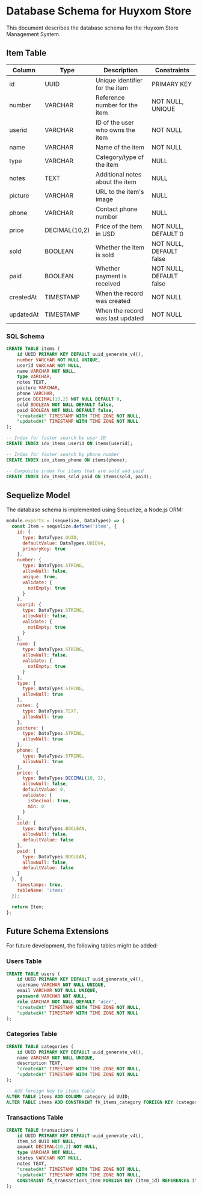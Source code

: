 # Database Schema for Huyxom Store

This document describes the database schema for the Huyxom Store Management System.

## Item Table

| Column       | Type             | Description                            | Constraints        |
|--------------|------------------|----------------------------------------|--------------------|
| id           | UUID             | Unique identifier for the item         | PRIMARY KEY        |
| number       | VARCHAR          | Reference number for the item          | NOT NULL, UNIQUE   |
| userid       | VARCHAR          | ID of the user who owns the item       | NOT NULL           |
| name         | VARCHAR          | Name of the item                       | NOT NULL           |
| type         | VARCHAR          | Category/type of the item              | NULL               |
| notes        | TEXT             | Additional notes about the item        | NULL               |
| picture      | VARCHAR          | URL to the item's image                | NULL               |
| phone        | VARCHAR          | Contact phone number                   | NULL               |
| price        | DECIMAL(10,2)    | Price of the item in USD               | NOT NULL, DEFAULT 0|
| sold         | BOOLEAN          | Whether the item is sold               | NOT NULL, DEFAULT false|
| paid         | BOOLEAN          | Whether payment is received            | NOT NULL, DEFAULT false|
| createdAt    | TIMESTAMP        | When the record was created            | NOT NULL           |
| updatedAt    | TIMESTAMP        | When the record was last updated       | NOT NULL           |

### SQL Schema

```sql
CREATE TABLE items (
    id UUID PRIMARY KEY DEFAULT uuid_generate_v4(),
    number VARCHAR NOT NULL UNIQUE,
    userid VARCHAR NOT NULL,
    name VARCHAR NOT NULL,
    type VARCHAR,
    notes TEXT,
    picture VARCHAR,
    phone VARCHAR,
    price DECIMAL(10,2) NOT NULL DEFAULT 0,
    sold BOOLEAN NOT NULL DEFAULT false,
    paid BOOLEAN NOT NULL DEFAULT false,
    "createdAt" TIMESTAMP WITH TIME ZONE NOT NULL,
    "updatedAt" TIMESTAMP WITH TIME ZONE NOT NULL
);

-- Index for faster search by user ID
CREATE INDEX idx_items_userid ON items(userid);

-- Index for faster search by phone number
CREATE INDEX idx_items_phone ON items(phone);

-- Composite index for items that are sold and paid
CREATE INDEX idx_items_sold_paid ON items(sold, paid);
```

## Sequelize Model

The database schema is implemented using Sequelize, a Node.js ORM:

```javascript
module.exports = (sequelize, DataTypes) => {
  const Item = sequelize.define('item', {
    id: {
      type: DataTypes.UUID,
      defaultValue: DataTypes.UUIDV4,
      primaryKey: true
    },
    number: {
      type: DataTypes.STRING,
      allowNull: false,
      unique: true,
      validate: {
        notEmpty: true
      }
    },
    userid: {
      type: DataTypes.STRING,
      allowNull: false,
      validate: {
        notEmpty: true
      }
    },
    name: {
      type: DataTypes.STRING,
      allowNull: false,
      validate: {
        notEmpty: true
      }
    },
    type: {
      type: DataTypes.STRING,
      allowNull: true
    },
    notes: {
      type: DataTypes.TEXT,
      allowNull: true
    },
    picture: {
      type: DataTypes.STRING,
      allowNull: true
    },
    phone: {
      type: DataTypes.STRING,
      allowNull: true
    },
    price: {
      type: DataTypes.DECIMAL(10, 2),
      allowNull: false,
      defaultValue: 0,
      validate: {
        isDecimal: true,
        min: 0
      }
    },
    sold: {
      type: DataTypes.BOOLEAN,
      allowNull: false,
      defaultValue: false
    },
    paid: {
      type: DataTypes.BOOLEAN,
      allowNull: false,
      defaultValue: false
    }
  }, {
    timestamps: true,
    tableName: 'items'
  });

  return Item;
};
```

## Future Schema Extensions

For future development, the following tables might be added:

### Users Table

```sql
CREATE TABLE users (
    id UUID PRIMARY KEY DEFAULT uuid_generate_v4(),
    username VARCHAR NOT NULL UNIQUE,
    email VARCHAR NOT NULL UNIQUE,
    password VARCHAR NOT NULL,
    role VARCHAR NOT NULL DEFAULT 'user',
    "createdAt" TIMESTAMP WITH TIME ZONE NOT NULL,
    "updatedAt" TIMESTAMP WITH TIME ZONE NOT NULL
);
```

### Categories Table

```sql
CREATE TABLE categories (
    id UUID PRIMARY KEY DEFAULT uuid_generate_v4(),
    name VARCHAR NOT NULL UNIQUE,
    description TEXT,
    "createdAt" TIMESTAMP WITH TIME ZONE NOT NULL,
    "updatedAt" TIMESTAMP WITH TIME ZONE NOT NULL
);

-- Add foreign key to items table
ALTER TABLE items ADD COLUMN category_id UUID;
ALTER TABLE items ADD CONSTRAINT fk_items_category FOREIGN KEY (category_id) REFERENCES categories(id);
```

### Transactions Table

```sql
CREATE TABLE transactions (
    id UUID PRIMARY KEY DEFAULT uuid_generate_v4(),
    item_id UUID NOT NULL,
    amount DECIMAL(10,2) NOT NULL,
    type VARCHAR NOT NULL,
    status VARCHAR NOT NULL,
    notes TEXT,
    "createdAt" TIMESTAMP WITH TIME ZONE NOT NULL,
    "updatedAt" TIMESTAMP WITH TIME ZONE NOT NULL,
    CONSTRAINT fk_transactions_item FOREIGN KEY (item_id) REFERENCES items(id)
);
``` 